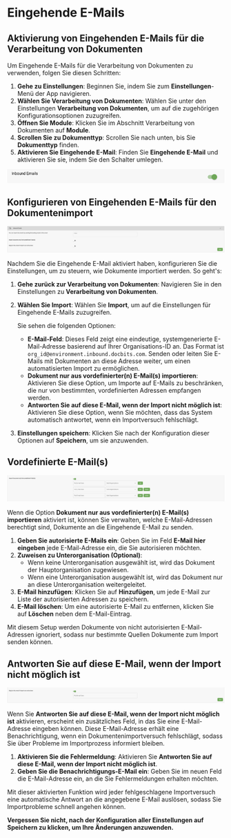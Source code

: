 # Eingehende E-Mails

## Aktivierung von Eingehenden E-Mails für die Verarbeitung von Dokumenten

Um Eingehende E-Mails für die Verarbeitung von Dokumenten zu verwenden, folgen Sie diesen Schritten:

1. **Gehe zu Einstellungen**: Beginnen Sie, indem Sie zum **Einstellungen**-Menü der App navigieren.
2. **Wählen Sie Verarbeitung von Dokumenten**: Wählen Sie unter den Einstellungen **Verarbeitung von Dokumenten**, um auf die zugehörigen Konfigurationsoptionen zuzugreifen.
3. **Öffnen Sie Module**: Klicken Sie im Abschnitt Verarbeitung von Dokumenten auf **Module**.
4. **Scrollen Sie zu Dokumenttyp**: Scrollen Sie nach unten, bis Sie **Dokumenttyp** finden.
5. **Aktivieren Sie Eingehende E-Mail**: Finden Sie **Eingehende E-Mail** und aktivieren Sie sie, indem Sie den Schalter umlegen.

![](https://raw.githubusercontent.com/Fellow-Consulting-AG/docbits/refs/heads/main/readme/.gitbook/assets/inbound_emails_1.png)

## Konfigurieren von Eingehenden E-Mails für den Dokumentenimport

![](https://raw.githubusercontent.com/Fellow-Consulting-AG/docbits/refs/heads/main/readme/.gitbook/assets/inbound_emails_2.png)

Nachdem Sie die Eingehende E-Mail aktiviert haben, konfigurieren Sie die Einstellungen, um zu steuern, wie Dokumente importiert werden. So geht's:

1. **Gehe zurück zur Verarbeitung von Dokumenten**: Navigieren Sie in den Einstellungen zu **Verarbeitung von Dokumenten**.
2.  **Wählen Sie Import**: Wählen Sie **Import**, um auf die Einstellungen für Eingehende E-Mails zuzugreifen.

    Sie sehen die folgenden Optionen:

    * **E-Mail-Feld**: Dieses Feld zeigt eine eindeutige, systemgenerierte E-Mail-Adresse basierend auf Ihrer Organisations-ID an. Das Format ist `org_id@environment.inbound.docbits.com`. Senden oder leiten Sie E-Mails mit Dokumenten an diese Adresse weiter, um einen automatisierten Import zu ermöglichen.
    * **Dokument nur aus vordefinierter(n) E-Mail(s) importieren**: Aktivieren Sie diese Option, um Importe auf E-Mails zu beschränken, die nur von bestimmten, vordefinierten Adressen empfangen werden.
    * **Antworten Sie auf diese E-Mail, wenn der Import nicht möglich ist**: Aktivieren Sie diese Option, wenn Sie möchten, dass das System automatisch antwortet, wenn ein Importversuch fehlschlägt.
3. **Einstellungen speichern**: Klicken Sie nach der Konfiguration dieser Optionen auf **Speichern**, um sie anzuwenden.

## Vordefinierte E-Mail(s)

![](https://raw.githubusercontent.com/Fellow-Consulting-AG/docbits/refs/heads/main/readme/.gitbook/assets/inbound_emails_3.png)

Wenn die Option **Dokument nur aus vordefinierter(n) E-Mail(s) importieren** aktiviert ist, können Sie verwalten, welche E-Mail-Adressen berechtigt sind, Dokumente an die Eingehende E-Mail zu senden.

1. **Geben Sie autorisierte E-Mails ein**: Geben Sie im Feld **E-Mail hier eingeben** jede E-Mail-Adresse ein, die Sie autorisieren möchten.
2. **Zuweisen zu Unterorganisation (Optional)**:
   * Wenn keine Unterorganisation ausgewählt ist, wird das Dokument der Hauptorganisation zugewiesen.
   * Wenn eine Unterorganisation ausgewählt ist, wird das Dokument nur an diese Unterorganisation weitergeleitet.
3. **E-Mail hinzufügen**: Klicken Sie auf **Hinzufügen**, um jede E-Mail zur Liste der autorisierten Adressen zu speichern.
4. **E-Mail löschen**: Um eine autorisierte E-Mail zu entfernen, klicken Sie auf **Löschen** neben dem E-Mail-Eintrag.

Mit diesem Setup werden Dokumente von nicht autorisierten E-Mail-Adressen ignoriert, sodass nur bestimmte Quellen Dokumente zum Import senden können.

## **Antworten Sie auf diese E-Mail, wenn der Import nicht möglich ist**

![](https://raw.githubusercontent.com/Fellow-Consulting-AG/docbits/refs/heads/main/readme/.gitbook/assets/inbound_emails_4.png)

Wenn Sie **Antworten Sie auf diese E-Mail, wenn der Import nicht möglich ist** aktivieren, erscheint ein zusätzliches Feld, in das Sie eine E-Mail-Adresse eingeben können. Diese E-Mail-Adresse erhält eine Benachrichtigung, wenn ein Dokumentenimportversuch fehlschlägt, sodass Sie über Probleme im Importprozess informiert bleiben.

1. **Aktivieren Sie die Fehlermeldung**: Aktivieren Sie **Antworten Sie auf diese E-Mail, wenn der Import nicht möglich ist**.
2. **Geben Sie die Benachrichtigungs-E-Mail ein**: Geben Sie im neuen Feld die E-Mail-Adresse ein, an die Sie Fehlermeldungen erhalten möchten.

Mit dieser aktivierten Funktion wird jeder fehlgeschlagene Importversuch eine automatische Antwort an die angegebene E-Mail auslösen, sodass Sie Importprobleme schnell angehen können.

**Vergessen Sie nicht, nach der Konfiguration aller Einstellungen auf Speichern zu klicken, um Ihre Änderungen anzuwenden.**
